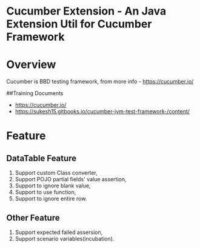 # Cucumber Extension - An Java Extension Util for Cucumber Framework


# Overview
Cucumber is BBD testing framework, from more info - https://cucumber.io/

##Training Documents
* https://cucumber.io/
* https://sukesh15.gitbooks.io/cucumber-jvm-test-framework-/content/

# Feature

## DataTable Feature
1. Support custom Class converter,
1. Support POJO partial fields' value assertion,
1. Support to ignore blank value,
1. Support to use function,
1. Support to ignore entire row.

## Other Feature
1. Support expected failed assersion,
1. Support scenario variables(incubation).

